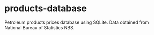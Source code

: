 # products-database
Petroleum products prices database using SQLite. Data obtained from National Bureau of Statistics NBS.
